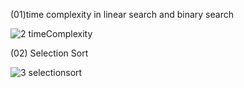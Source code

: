 (01)time complexity in linear search and binary search

![2 timeComplexity](https://github.com/user-attachments/assets/025321ac-8fe1-4b7f-b53a-f0a3d775452b)

(02) Selection Sort

![3 selectionsort](https://github.com/user-attachments/assets/f982811d-99c6-4427-9a89-c37953eede1f)


